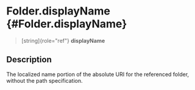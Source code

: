 Folder.displayName {#Folder.displayName}
==================

> [string]{role="ref"} **displayName**

Description
-----------

The localized name portion of the absolute URI for the referenced
folder, without the path specification.
